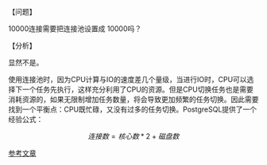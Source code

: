 【问题】

10000连接需要把连接池设置成 10000吗？

【分析】

显然不是。

使用连接池时，因为CPU计算与IO的速度差几个量级，当进行IO时，CPU可以选择下一个任务先执行，这样充分利用了CPU的资源。但是CPU切换任务也是需要消耗资源的，如果无限制增加任务数量，将会导致更加频繁的任务切换。因此需要找到一个平衡点：CPU既忙碌，又没有过多的任务切换。PostgreSQL提供了一个经验公式：

$$连接数=核心数*2 + 磁盘数$$



[参考文章](https://www.modb.pro/db/131426)
